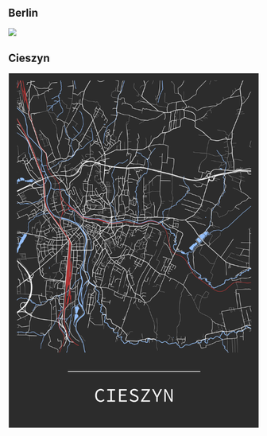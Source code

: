 ## Berlin

<img src="README_figs/Berlin_2.png" />

## Cieszyn

<img src="README_figs/Cieszyn_5.png" />